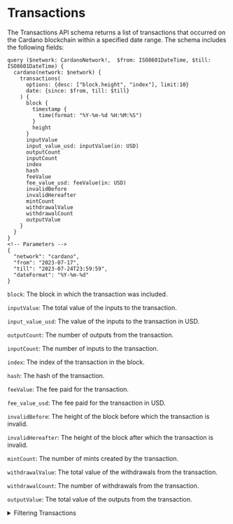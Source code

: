 # Transactions

The Transactions API schema returns a list of transactions that occurred on the Cardano blockchain within a specified date range. The schema includes the following fields:



```
query ($network: CardanoNetwork!,  $from: ISO8601DateTime, $till: ISO8601DateTime) {
  cardano(network: $network) {
    transactions(
      options: {desc: ["block.height", "index"], limit:10}
      date: {since: $from, till: $till}
    ) {
      block {
        timestamp {
          time(format: "%Y-%m-%d %H:%M:%S")
        }
        height
      }
      inputValue
      input_value_usd: inputValue(in: USD)
      outputCount
      inputCount
      index
      hash
      feeValue
      fee_value_usd: feeValue(in: USD)
      invalidBefore
      invalidHereafter
      mintCount
      withdrawalValue
      withdrawalCount
      outputValue
    }
  }
}
<!-- Parameters -->
{
  "network": "cardano",
  "from": "2023-07-17",
  "till": "2023-07-24T23:59:59",
  "dateFormat": "%Y-%m-%d"
}
```



`block`: The block in which the transaction was included.

`inputValue`: The total value of the inputs to the transaction.

`input_value_usd`: The value of the inputs to the transaction in USD.

`outputCount`: The number of outputs from the transaction.

`inputCount`: The number of inputs to the transaction.

`index`: The index of the transaction in the block.

`hash`: The hash of the transaction.

`feeValue`: The fee paid for the transaction.

`fee_value_usd`: The fee paid for the transaction in USD.

`invalidBefore`: The height of the block before which the transaction is invalid.

`invalidHereafter`: The height of the block after which the transaction is invalid.

`mintCount`: The number of mints created by the transaction.

`withdrawalValue`: The total value of the withdrawals from the transaction.

`withdrawalCount`: The number of withdrawals from the transaction.

`outputValue`: The total value of the outputs from the transaction.

<details>

<summary>Filtering Transactions</summary>

`date`
The date of the transaction.

`depositValue`
The total amount of ADA deposited into the transaction.

`feeValue`
The fee paid for the transaction.

`height`
The height of the block in which the transaction was included

`inputCount`
The number of inputs used by the transaction.

`inputValue`
The total amount of ADA transferred into the transaction.

`mintCount`
The number of mints created by the transaction.

`options`
Additional options for the query, such as limits, sorting and pagination.

`outputAddress`
The address of the output that received the funds.

`outputCount`
The number of outputs created by the transaction.

`outputValue`
The total amount of ADA transferred out of the transaction.
`time`
The timestamp of the transaction.

`txHash`
The hash of the transaction.
`txIndex`
The index of the transaction within the block.

`txSize`
The size of the transaction in bytes.

`withdrawalCount`
The number of withdrawals created by the transaction.

`withdrawalValue`
The total amount of ADA withdrawn from the transaction.

`inputAddress`
The address of the input that sent the funds.
</details>